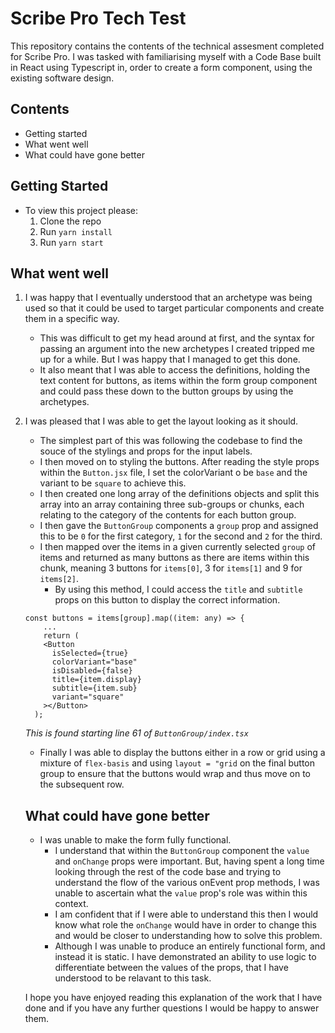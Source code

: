# Scribe Pro Tech Test

This repository contains the contents of the technical assesment completed for Scribe Pro. I was tasked with familiarising myself with a Code Base built in React using Typescript in, order to create a form component, using the existing software design.

## Contents

- Getting started
- What went well
- What could have gone better

## Getting Started

- To view this project please:
    1. Clone the repo
    2. Run `yarn install`
    3. Run `yarn start`

## What went well

1. I was happy that I eventually understood that an archetype was being used so that it could be used to target particular components and create them in a specific way.
    - This was difficult to get my head around at first, and the syntax for passing an argument into the new archetypes I created tripped me up for a while. But I was happy that I managed to get this done.
    - It also meant that I was able to access the definitions, holding the text content for buttons, as items within the form group component and could pass these down to the button groups by using the archetypes.

2. I was pleased that I was able to get the layout looking as it should. 
    - The simplest part of this was following the codebase to find the souce of the stylings and props for the input labels.
    - I then moved on to styling the buttons. After reading the style props within the `Button.jsx` file, I set the colorVariant o be `base` and the variant to be `square` to achieve this.
    - I then created one long array of the definitions objects and split this array into an array containing three sub-groups or chunks, each relating to the category of the contents for each button group.
    - I then gave the `ButtonGroup` components a `group` prop and assigned this to be `0` for the first category, `1` for the second and `2` for the third.
    - I then mapped over the items in a given currently selected `group` of items and returned as many buttons as there are items within this chunk, meaning 3 buttons for `items[0]`, 3 for `items[1]` and 9 for `items[2]`.
        - By using this method, I could access the `title` and `subtitle` props on this button to display the correct information.
    
    ```
    const buttons = items[group].map((item: any) => {
        ...
        return (
        <Button
          isSelected={true}
          colorVariant="base"
          isDisabled={false}
          title={item.display}
          subtitle={item.sub}
          variant="square"
        ></Button>
      );
    ```
    *This is found starting line 61 of `ButtonGroup/index.tsx`*

    - Finally I was able to display the buttons either in a row or grid using a mixture of `flex-basis` and using `layout = "grid` on the final button group to ensure that the buttons would wrap and thus move on to the subsequent row.

    ## What could have gone better

    - I was unable to make the form fully functional.
        - I understand that within the `ButtonGroup` component the `value` and `onChange` props were important. But, having spent a long time looking through the rest of the code base and trying to understand the flow of the various onEvent prop methods, I was unable to ascertain what the `value` prop's role was within this context.
        - I am confident that if I were able to understand this then I would know what role the `onChange` would have in order to change this and would be closer to understanding how to solve this problem.
        - Although I was unable to produce an entirely functional form, and instead it is static. I have demonstrated an ability to use logic to differentiate between the values of the props, that I have understood to be relavant to this task.

    
    I hope you have enjoyed reading this explanation of the work that I have done and if you have any further questions I would be happy to answer them.
